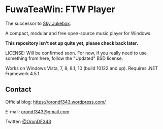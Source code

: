 FuwaTeaWin: FTW Player
======================

The successor to [Sky Jukebox](https://github.com/OronDF343/Sky-Jukebox).

A compact, modular and free open-source music player for Windows.

**This repository isn't set up quite yet, please check back later.**

LICENSE: Will be confirmed soon. For now, if you really need to use something from here, follow the "Updated" BSD license.

Works on Windows Vista, 7, 8, 8.1, 10 (build 10122 and up). Requires .NET Framework 4.5.1.

Contact
-------

Official blog: https://orondf343.wordpress.com/

E-mail: orondf343@gmail.com

Twitter: [@OronDF343](https://twitter.com/OronDF343)
